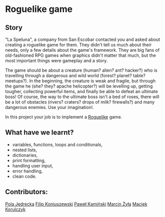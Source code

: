 # Roguelike game

## Story

"La Speluna", a company from San Escobar contacted you and asked
about creating a roguelike game for them. They didn't tell us much about
their needs, only a few details about the game's framework. They are big
fans of old-fashioned RPG games when graphics didn't matter that much,
but the most important things were gameplay and a story.

The game should be about a creature (human? alien? ant? hacker?) who is
travelling through a dangerous and wild world (forest? planet? table?
meetups?). In the beginning, the creature is weak and fragile, but
through the game he (she? they? apache helicopter?) will be levelling
up, getting tougher, collecting powerful items, and finally be able to
defeat an ultimate boss! Of course, the way to the ultimate boss isn't a
bed of roses, there will be a lot of obstacles (rivers? craters? drops
of milk? firewalls?) and many dangerous enemies. Use your imagination!.

In this project your job is to implement a
[Roguelike](https://en.wikipedia.org/wiki/Roguelike) game.

## What have we learnt?

- variables, functions, loops and conditionals,
- nested lists,
- dictionaries,
- print formatting,
- handling user input,
- error handling,
- clean code.

## Contributors:
[Pola Jędrecka](https://github.com/PolaJedrecka)
[Filip Koniuszewski](https://github.com/FilipKoniuszewski)
[Paweł Kamiński](https://github.com/Pawel-Kaminski404)
[Marcin Żyła](https://github.com/marcinZyla13)
[Maciek Korulczyk](https://github.com/mkorulczyk)



